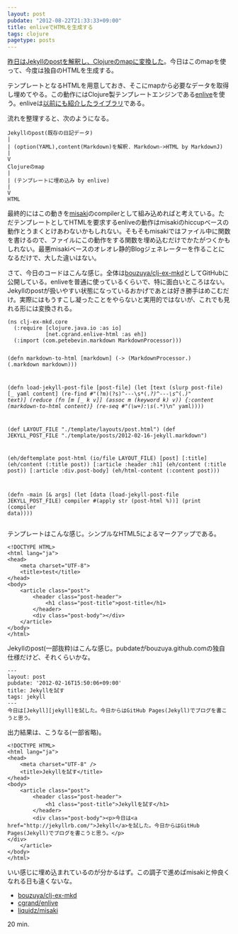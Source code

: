 ```yaml
---
layout: post
pubdate: "2012-08-22T21:33:33+09:00"
title: enliveでHTMLを生成する
tags: clojure
pagetype: posts
---
```

[昨日はJekyllのpostを解釈し、Clojureのmapに変換した](http://bouzuya.github.com/2012/08/21/parse-jekyll-post-by-clojure.html)。今日はこのmapを使って、今度は独自のHTMLを生成する。

テンプレートとなるHTMLを用意しておき、そこにmapから必要なデータを取得し埋めてやる。この動作にはClojure製テンプレートエンジンである[enlive](https://github.com/cgrand/enlive)を使う。enliveは[以前にも紹介したライブラリ](http://bouzuya.github.com/2012/06/18/try-enlive.html)である。

流れを整理すると、次のようになる。

    Jekyllのpost(既存の日記データ)
    |
    | (option(YAML),content(Markdown)を解釈. Markdown->HTML by MarkdownJ)
    |
    V
    Clojureのmap
    |
    | (テンプレートに埋め込み by enlive)
    |
    V
    HTML

最終的にはこの動きを[misaki](https://github.com/liquidz/misaki)のcompilerとして組み込めればと考えている。ただテンプレートとしてHTMLを要求するenliveの動作はmisakiのhiccupベースの動作とうまくとけあわないかもしれない。そもそもmisakiではファイル中に関数を書けるので、ファイルにこの動作をする関数を埋め込むだけでかたがつくかもしれない。最悪misakiベースのオレオレ静的Blogジェネレーターを作ることになるだけで、大した違いはない。

さて、今日のコードはこんな感じ。全体は[bouzuya/clj-ex-mkd](https://github.com/bouzuya/clj-ex-mkd/tree/e0c22ade7fa934e0ab1483f1af88e9a43999c0da)としてGitHubに公開している。enliveを普通に使っているくらいで、特に面白いところはない。Jekyllのpostが扱いやすい状態になっているおかげであとは好き勝手はめこむだけ。実際にはもうすこし凝ったことをやらないと実用的ではないが、これでも見れる形には変換される。

<div><script src="https://gist.github.com/3425273.js?file=core.clj"></script><noscript><pre><code>(ns clj-ex-mkd.core
  (:require [clojure.java.io :as io]
            [net.cgrand.enlive-html :as eh])
  (:import (com.petebevin.markdown MarkdownProcessor)))

(defn markdown-to-html
  [markdown]
  (-&gt;
    (MarkdownProcessor.)
    (.markdown markdown)))

(defn load-jekyll-post-file
  [post-file]
  (let [text (slurp post-file)
        [_ yaml content] (re-find #&quot;(?m)(?s)^---\s*(.*?)^---\s*^(.*)&quot; text)]
    (reduce (fn [m [_ k v]] (assoc m (keyword k) v))
            {:content (markdown-to-html content)}
            (re-seq #&quot;(\w+):\s*(.*)\n&quot; yaml))))

(def LAYOUT_FILE &quot;./template/layouts/post.html&quot;)
(def JEKYLL_POST_FILE &quot;./template/posts/2012-02-16-jekyll.markdown&quot;)

(eh/deftemplate post-html (io/file LAYOUT_FILE)
  [post]
  [:title] (eh/content (:title post))
  [:article :header :h1] (eh/content (:title post))
  [:article :div.post-body] (eh/html-content (:content post)))

(defn -main
  [&amp; args]
  (let [data (load-jekyll-post-file JEKYLL_POST_FILE)
        compiler #(apply str (post-html %))]
    (print (compiler data))))</code></pre></noscript></div>


テンプレートはこんな感じ。シンプルなHTML5によるマークアップである。

    <!DOCTYPE HTML>
    <html lang="ja">
    <head>
        <meta charset="UTF-8">
        <title>test</title>
    </head>
    <body>
        <article class="post">
            <header class="post-header">
                <h1 class="post-title">post-title</h1>
            </header>
            <div class="post-body"></div>
        </article>
    </body>
    </html>

Jekyllのpost(一部抜粋)はこんな感じ。pubdateがbouzuya.github.comの独自仕様だけど、それくらいかな。

    ---
    layout: post
    pubdate: '2012-02-16T15:50:06+09:00'
    title: Jekyllを試す
    tags: jekyll
    ---
    今日は[Jekyll][jekyll]を試した。今日からはGitHub Pages(Jekyll)でブログを書こうと思う。

出力結果は、こうなる(一部省略)。

    <!DOCTYPE HTML>
    <html lang="ja">
    <head>
        <meta charset="UTF-8" />
        <title>Jekyllを試す</title>
    </head>
    <body>
        <article class="post">
            <header class="post-header">
                <h1 class="post-title">Jekyllを試す</h1>
            </header>
            <div class="post-body"><p>今日は<a href="http://jekyllrb.com/">Jekyll</a>を試した。今日からはGitHub Pages(Jekyll)でブログを書こうと思う。</p>
    </div>
        </article>
    </body>
    </html>

いい感じに埋め込まれているのが分かるはず。この調子で進めばmisakiと仲良くなれる日も遠くないな。

- [bouzuya/clj-ex-mkd](https://github.com/bouzuya/clj-ex-mkd)
- [cgrand/enlive](https://github.com/cgrand/enlive)
- [liquidz/misaki](https://github.com/liquidz/misaki)

20 min.
